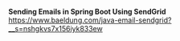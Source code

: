 **Sending Emails in Spring Boot Using SendGrid**
https://www.baeldung.com/java-email-sendgrid?__s=nshgkvs7x156iyk833ew

